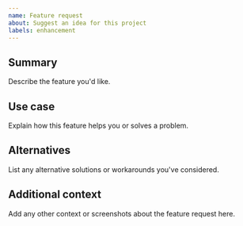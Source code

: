 ```yaml
---
name: Feature request
about: Suggest an idea for this project
labels: enhancement
---
```


## Summary
Describe the feature you'd like.

## Use case
Explain how this feature helps you or solves a problem.

## Alternatives
List any alternative solutions or workarounds you've considered.

## Additional context
Add any other context or screenshots about the feature request here.
